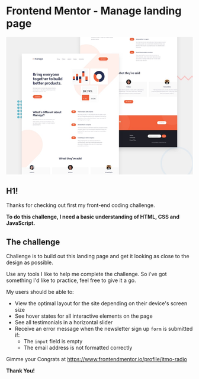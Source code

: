 # Frontend Mentor - Manage landing page

![Design of the Manage landing page coding challenge](./design/desktop-preview.jpg)

## H1!

Thanks for checking out first my front-end coding challenge.

**To do this challenge, I need a basic understanding of HTML, CSS and JavaScript.**

## The challenge

Challenge is to build out this landing page and get it looking as close to the design as possible.

Use any tools I like to help me complete the challenge. So i've got something I'd like to practice, feel free to give it a go.

My users should be able to:

- View the optimal layout for the site depending on their device's screen size
- See hover states for all interactive elements on the page
- See all testimonials in a horizontal slider
- Receive an error message when the newsletter sign up `form` is submitted if:
  - The `input` field is empty
  - The email address is not formatted correctly

Gimme your Congrats at https://www.frontendmentor.io/profile/itmo-radio

**Thank You!**
